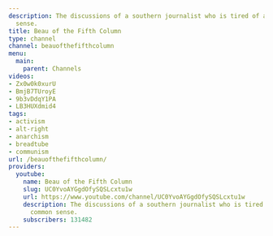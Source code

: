```yaml
---
description: The discussions of a southern journalist who is tired of a lack of common
  sense.
title: Beau of the Fifth Column
type: channel
channel: beauofthefifthcolumn
menu:
  main:
    parent: Channels
videos:
- Zx0w0k0xurU
- BmjB7TUroyE
- 9b3vDdqY1PA
- LB3HUXdmid4
tags:
- activism
- alt-right
- anarchism
- breadtube
- communism
url: /beauofthefifthcolumn/
providers:
  youtube:
    name: Beau of the Fifth Column
    slug: UC0YvoAYGgdOfySQSLcxtu1w
    url: https://www.youtube.com/channel/UC0YvoAYGgdOfySQSLcxtu1w
    description: The discussions of a southern journalist who is tired of a lack of
      common sense.
    subscribers: 131482
---
```

